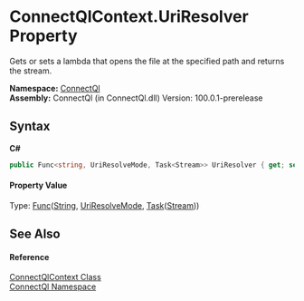 # ConnectQlContext.UriResolver Property 
 

Gets or sets a lambda that opens the file at the specified path and returns the stream.

**Namespace:**&nbsp;<a href="N_ConnectQl">ConnectQl</a><br />**Assembly:**&nbsp;ConnectQl (in ConnectQl.dll) Version: 100.0.1-prerelease

## Syntax

**C#**<br />
``` C#
public Func<string, UriResolveMode, Task<Stream>> UriResolver { get; set; }
```


#### Property Value
Type: <a href="http://msdn2.microsoft.com/en-us/library/bb534647" target="_blank">Func</a>(<a href="http://msdn2.microsoft.com/en-us/library/s1wwdcbf" target="_blank">String</a>, <a href="T_ConnectQl_UriResolveMode">UriResolveMode</a>, <a href="http://msdn2.microsoft.com/en-us/library/dd321424" target="_blank">Task</a>(<a href="http://msdn2.microsoft.com/en-us/library/8f86tw9e" target="_blank">Stream</a>))

## See Also


#### Reference
<a href="T_ConnectQl_ConnectQlContext">ConnectQlContext Class</a><br /><a href="N_ConnectQl">ConnectQl Namespace</a><br />